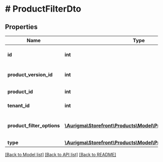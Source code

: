 # # ProductFilterDto

## Properties

Name | Type | Description | Notes
------------ | ------------- | ------------- | -------------
**id** | **int** | Product filter identifier | [optional]
**product_version_id** | **int** | Product version identifier | [optional]
**product_id** | **int** | Product identifier | [optional]
**tenant_id** | **int** | Tenant identifier | [optional]
**product_filter_options** | [**\Aurigma\Storefront\Products\Model\ProductFilterOptionDto[]**](ProductFilterOptionDto.md) | A list of product filter options | [optional]
**type** | [**\Aurigma\Storefront\Products\Model\ProductFilterType**](ProductFilterType.md) |  | [optional]

[[Back to Model list]](../../README.md#models) [[Back to API list]](../../README.md#endpoints) [[Back to README]](../../README.md)
